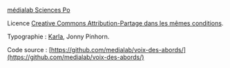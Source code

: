 [médialab Sciences Po](https://medialab.sciencespo.fr/)

Licence [Creative Commons Attribution-Partage dans les mêmes conditions](https://creativecommons.org/licenses/by-sa/3.0/fr/).

Typographie : [Karla](https://fonts.google.com/specimen/Karla), Jonny Pinhorn.

Code source : [https://github.com/medialab/voix-des-abords/](https://github.com/medialab/voix-des-abords/)